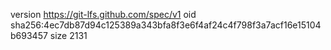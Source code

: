 version https://git-lfs.github.com/spec/v1
oid sha256:4ec7db87d94c125389a343bfa8f3e6f4af24c4f798f3a7acf16e15104b693457
size 2131
